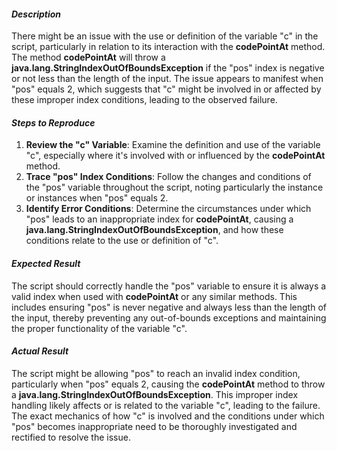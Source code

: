 ﻿#### ***Description***
There might be an issue with the use or definition of the variable "c" in the script, particularly in relation to its interaction with the **codePointAt** method. The method **codePointAt** will throw a **java.lang.StringIndexOutOfBoundsException** if the "pos" index is negative or not less than the length of the input. The issue appears to manifest when "pos" equals 2, which suggests that "c" might be involved in or affected by these improper index conditions, leading to the observed failure.
#### ***Steps to Reproduce***
1. **Review the "c" Variable**: Examine the definition and use of the variable "c", especially where it's involved with or influenced by the **codePointAt** method.
1. **Trace "pos" Index Conditions**: Follow the changes and conditions of the "pos" variable throughout the script, noting particularly the instance or instances when "pos" equals 2.
1. **Identify Error Conditions**: Determine the circumstances under which "pos" leads to an inappropriate index for **codePointAt**, causing a **java.lang.StringIndexOutOfBoundsException**, and how these conditions relate to the use or definition of "c".
#### ***Expected Result***
The script should correctly handle the "pos" variable to ensure it is always a valid index when used with **codePointAt** or any similar methods. This includes ensuring "pos" is never negative and always less than the length of the input, thereby preventing any out-of-bounds exceptions and maintaining the proper functionality of the variable "c".
#### ***Actual Result***
The script might be allowing "pos" to reach an invalid index condition, particularly when "pos" equals 2, causing the **codePointAt** method to throw a **java.lang.StringIndexOutOfBoundsException**. This improper index handling likely affects or is related to the variable "c", leading to the failure. The exact mechanics of how "c" is involved and the conditions under which "pos" becomes inappropriate need to be thoroughly investigated and rectified to resolve the issue.

